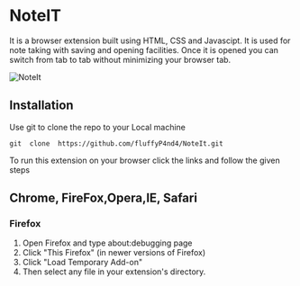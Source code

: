 # NoteIT
It is a browser extension built using HTML, CSS and Javascipt. It is used for note taking with saving and opening facilities.
Once it is opened you can switch from tab to tab without minimizing your browser tab.



![NoteIt](https://github.com/fluffyP4nd4/NoteIt/blob/main/images/noteit.png)

## Installation

Use git to clone the repo to your Local machine

```
git  clone  https://github.com/fluffyP4nd4/NoteIt.git
```

To run this extension on your browser click the links and follow the given steps

## Chrome, FireFox,Opera,IE, Safari

### Firefox

1. Open Firefox and type 
  about:debugging page
2. Click "This Firefox" (in newer versions of Firefox)
3. Click "Load Temporary Add-on"
4. Then select any file in your extension's directory.




